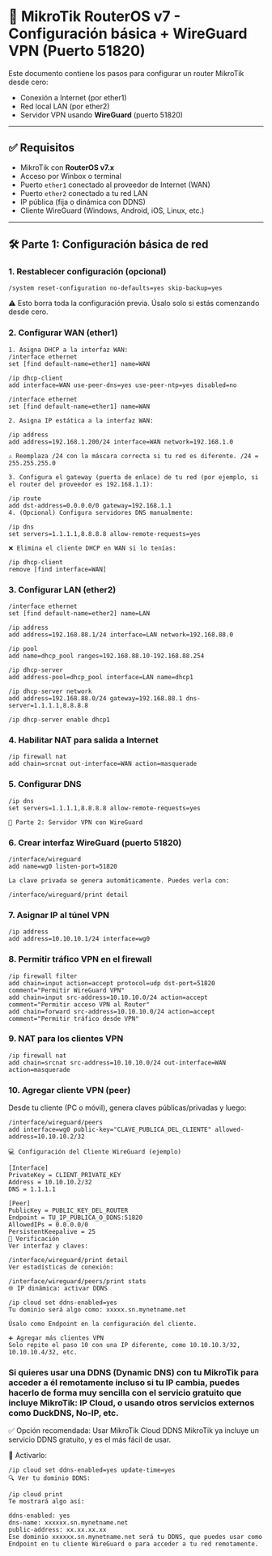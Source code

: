 # 📡 MikroTik RouterOS v7 - Configuración básica + WireGuard VPN (Puerto 51820)

Este documento contiene los pasos para configurar un router MikroTik desde cero:

- Conexión a Internet (por ether1)
- Red local LAN (por ether2)
- Servidor VPN usando **WireGuard** (puerto 51820)

---

## ✅ Requisitos

- MikroTik con **RouterOS v7.x**
- Acceso por Winbox o terminal
- Puerto `ether1` conectado al proveedor de Internet (WAN)
- Puerto `ether2` conectado a tu red LAN
- IP pública (fija o dinámica con DDNS)
- Cliente WireGuard (Windows, Android, iOS, Linux, etc.)

---

## 🛠️ Parte 1: Configuración básica de red

### 1. Restablecer configuración (opcional)

```
/system reset-configuration no-defaults=yes skip-backup=yes
```
⚠️ Esto borra toda la configuración previa. Úsalo solo si estás comenzando desde cero.

### 2. Configurar WAN (ether1)
```
1. Asigna DHCP a la interfaz WAN:
/interface ethernet
set [find default-name=ether1] name=WAN

/ip dhcp-client
add interface=WAN use-peer-dns=yes use-peer-ntp=yes disabled=no

/interface ethernet
set [find default-name=ether1] name=WAN

2. Asigna IP estática a la interfaz WAN:

/ip address
add address=192.168.1.200/24 interface=WAN network=192.168.1.0

⚠️ Reemplaza /24 con la máscara correcta si tu red es diferente. /24 = 255.255.255.0

3. Configura el gateway (puerta de enlace) de tu red (por ejemplo, si el router del proveedor es 192.168.1.1):

/ip route
add dst-address=0.0.0.0/0 gateway=192.168.1.1
4. (Opcional) Configura servidores DNS manualmente:

/ip dns
set servers=1.1.1.1,8.8.8.8 allow-remote-requests=yes

❌ Elimina el cliente DHCP en WAN si lo tenías:

/ip dhcp-client
remove [find interface=WAN]
```
### 3. Configurar LAN (ether2)
```
/interface ethernet
set [find default-name=ether2] name=LAN

/ip address
add address=192.168.88.1/24 interface=LAN network=192.168.88.0

/ip pool
add name=dhcp_pool ranges=192.168.88.10-192.168.88.254

/ip dhcp-server
add address-pool=dhcp_pool interface=LAN name=dhcp1

/ip dhcp-server network
add address=192.168.88.0/24 gateway=192.168.88.1 dns-server=1.1.1.1,8.8.8.8

/ip dhcp-server enable dhcp1
```
### 4. Habilitar NAT para salida a Internet
```
/ip firewall nat
add chain=srcnat out-interface=WAN action=masquerade
```
### 5. Configurar DNS
```
/ip dns
set servers=1.1.1.1,8.8.8.8 allow-remote-requests=yes

🔐 Parte 2: Servidor VPN con WireGuard
```

### 6. Crear interfaz WireGuard (puerto 51820)
```
/interface/wireguard
add name=wg0 listen-port=51820

La clave privada se genera automáticamente. Puedes verla con:

/interface/wireguard/print detail
```
###  7. Asignar IP al túnel VPN
```
/ip address
add address=10.10.10.1/24 interface=wg0
```
### 8. Permitir tráfico VPN en el firewall
```
/ip firewall filter
add chain=input action=accept protocol=udp dst-port=51820 comment="Permitir WireGuard VPN"
add chain=input src-address=10.10.10.0/24 action=accept comment="Permitir acceso VPN al Router"
add chain=forward src-address=10.10.10.0/24 action=accept comment="Permitir tráfico desde VPN"
```
### 9. NAT para los clientes VPN
```
/ip firewall nat
add chain=srcnat src-address=10.10.10.0/24 out-interface=WAN action=masquerade
```
### 10. Agregar cliente VPN (peer)
Desde tu cliente (PC o móvil), genera claves públicas/privadas y luego:
```
/interface/wireguard/peers
add interface=wg0 public-key="CLAVE_PUBLICA_DEL_CLIENTE" allowed-address=10.10.10.2/32
```
```
💻 Configuración del Cliente WireGuard (ejemplo)

[Interface]
PrivateKey = CLIENT_PRIVATE_KEY
Address = 10.10.10.2/32
DNS = 1.1.1.1

[Peer]
PublicKey = PUBLIC_KEY_DEL_ROUTER
Endpoint = TU_IP_PUBLICA_O_DDNS:51820
AllowedIPs = 0.0.0.0/0
PersistentKeepalive = 25
🧪 Verificación
Ver interfaz y claves:

/interface/wireguard/print detail
Ver estadísticas de conexión:

/interface/wireguard/peers/print stats
🌐 IP dinámica: activar DDNS

/ip cloud set ddns-enabled=yes
Tu dominio será algo como: xxxxx.sn.mynetname.net

Úsalo como Endpoint en la configuración del cliente.

➕ Agregar más clientes VPN
Solo repite el paso 10 con una IP diferente, como 10.10.10.3/32, 10.10.10.4/32, etc.
```

### Si quieres usar una DDNS (Dynamic DNS) con tu MikroTik para acceder a él remotamente incluso si tu IP cambia, puedes hacerlo de forma muy sencilla con el servicio gratuito que incluye MikroTik: IP Cloud, o usando otros servicios externos como DuckDNS, No-IP, etc.

✅ Opción recomendada: Usar MikroTik Cloud DDNS
MikroTik ya incluye un servicio DDNS gratuito, y es el más fácil de usar.

🔧 Activarlo:
```
/ip cloud set ddns-enabled=yes update-time=yes
🔍 Ver tu dominio DDNS:

/ip cloud print
Te mostrará algo así:

ddns-enabled: yes
dns-name: xxxxxx.sn.mynetname.net
public-address: xx.xx.xx.xx
Ese dominio xxxxxx.sn.mynetname.net será tu DDNS, que puedes usar como Endpoint en tu cliente WireGuard o para acceder a tu red remotamente.
```

